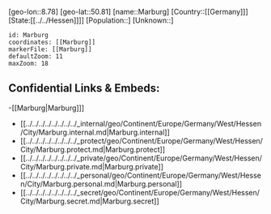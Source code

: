 ﻿---
location: [50.81,8.78]
mapzoom: [7,12] 
mapmarker: city 
type: City
tags:
- geo/City


SpocWebEntityId: 32271
isDeleted: false
confidential: public

---
[geo-lon::8.78]
[geo-lat::50.81]
[name::Marburg]
[Country::[[Germany]]]
[State:[[../../Hessen]]]]
[Population::]
[Unknown::]


```leaflet
id: Marburg
coordinates: [[Marburg]]
markerFile: [[Marburg]]
defaultZoom: 11 
maxZoom: 18
```


## Confidential Links & Embeds: 
-[[Marburg|Marburg]]] 
- [[../../../../../../../../_internal/geo/Continent/Europe/Germany/West/Hessen/City/Marburg.internal.md|Marburg.internal]] 
- [[../../../../../../../../_protect/geo/Continent/Europe/Germany/West/Hessen/City/Marburg.protect.md|Marburg.protect]] 
- [[../../../../../../../../_private/geo/Continent/Europe/Germany/West/Hessen/City/Marburg.private.md|Marburg.private]] 
- [[../../../../../../../../_personal/geo/Continent/Europe/Germany/West/Hessen/City/Marburg.personal.md|Marburg.personal]] 
- [[../../../../../../../../_secret/geo/Continent/Europe/Germany/West/Hessen/City/Marburg.secret.md|Marburg.secret]] 
